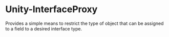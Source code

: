 # Unity-InterfaceProxy
Provides a simple means to restrict the type of object that can be assigned to a field to a desired interface type.
